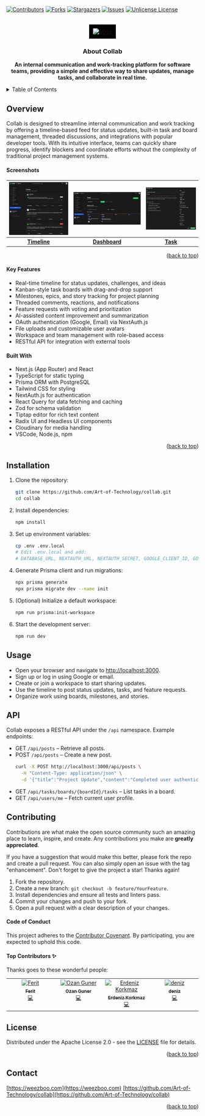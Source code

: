 <a id="readme-top"></a>

[![Contributors][contributors-shield]][contributors-url]
[![Forks][forks-shield]][forks-url]
[![Stargazers][stars-shield]][stars-url]
[![Issues][issues-shield]][issues-url]
[![Unlicense License][license-shield]][license-url]

<!-- PROJECT LOGO -->
<br />
<div align="center" >
  <a href="https://github.com/Art-of-Technology/collab" style="background-color: black; padding: 10px; display: inline-block;">
    <img src="https://teams.weezboo.com/_next/image?url=%2Flogo-v2.png&w=128&q=75"  alt="Logo" width="128">
  </a>
  <h3 align="center">About Collab</h3>

  <p align="center">
    <strong>An internal communication and work-tracking platform for software teams, providing a simple and effective way to share updates, manage tasks, and collaborate in real time.
    </strong>
  </p>
</div>

<!-- TABLE OF CONTENTS -->
<details>
  <summary>Table of Contents</summary>
  <ol>
    <li>
      <a href="#overview">Overview</a>
      <ul>
        <li><a href="#screenshots">Screenshots</a></li>
        <li><a href="#key-features">Key Features</a></li>
        <li><a href="#built-with">Built With</a></li>
      </ul>
    </li>
    <li><a href="#installation">Installation</a></li>
    <li><a href="#usage">Usage</a></li>
    <li><a href="#api">API</a></li>
    <li><a href="#contributing">Contributing</a>
      <ul>
        <li><a href="#code-of-conduct">Code of Conduct</a></li>
        <li><a href="#top-contributors">Top Contributors</a></li>
      </ul>
    </li>
    <li><a href="#license">License</a></li>
    <li><a href="#contact">Contact</a></li>
  </ol>
</details>

## Overview

Collab is designed to streamline internal communication and work tracking by offering a timeline-based feed for status updates, built-in task and board management, threaded discussions, and integrations with popular developer tools. With its intuitive interface, teams can quickly share progress, identify blockers and coordinate efforts without the complexity of traditional project management systems.

#### Screenshots

| ![Timeline](/public/screenshots/Screenshot-3.png) | ![Dashboard](/public/screenshots/Screenshot-2.png) | ![Task](/public/screenshots/Screenshot-1.png) |
|:--:|:--:|:--:|
| [**Timeline**](/public/screenshots/Screenshot-3.png) | [**Dashboard**](/public/screenshots/Screenshot-2.png) | [**Task**](/public/screenshots/Screenshot-1.png) |

<p align="right">(<a href="#readme-top">back to top</a>)</p>

#### Key Features

- Real-time timeline for status updates, challenges, and ideas
- Kanban-style task boards with drag-and-drop support
- Milestones, epics, and story tracking for project planning
- Threaded comments, reactions, and notifications
- Feature requests with voting and prioritization
- AI-assisted content improvement and summarization
- OAuth authentication (Google, Email) via NextAuth.js
- File uploads and customizable user avatars
- Workspace and team management with role-based access
- RESTful API for integration with external tools

#### Built With

- Next.js (App Router) and React
- TypeScript for static typing
- Prisma ORM with PostgreSQL
- Tailwind CSS for styling
- NextAuth.js for authentication
- React Query for data fetching and caching
- Zod for schema validation
- Tiptap editor for rich text content
- Radix UI and Headless UI components
- Cloudinary for media handling
- VSCode, Node.js, npm

<p align="right">(<a href="#readme-top">back to top</a>)</p>

## Installation

1. Clone the repository:
   ```bash
   git clone https://github.com/Art-of-Technology/collab.git
   cd collab
   ```
2. Install dependencies:
   ```bash
   npm install
   ```
3. Set up environment variables:
   ```bash
   cp .env .env.local
   # Edit .env.local and add:
   # DATABASE_URL, NEXTAUTH_URL, NEXTAUTH_SECRET, GOOGLE_CLIENT_ID, GOOGLE_CLIENT_SECRET, OPENAI_KEY
   ```
4. Generate Prisma client and run migrations:
   ```bash
   npx prisma generate
   npx prisma migrate dev --name init
   ```
5. (Optional) Initialize a default workspace:
   ```bash
   npm run prisma:init-workspace
   ```
6. Start the development server:
   ```bash
   npm run dev
   ```

## Usage

- Open your browser and navigate to [http://localhost:3000](http://localhost:3000).
- Sign up or log in using Google or email.
- Create or join a workspace to start sharing updates.
- Use the timeline to post status updates, tasks, and feature requests.
- Organize work using boards, milestones, and stories.

## API

Collab exposes a RESTful API under the `/api` namespace. Example endpoints:

- GET `/api/posts` – Retrieve all posts.
- POST `/api/posts` – Create a new post.
  ```bash
  curl -X POST http://localhost:3000/api/posts \
    -H "Content-Type: application/json" \
    -d '{"title":"Project Update","content":"Completed user authentication."}'
  ```
- GET `/api/tasks/boards/{boardId}/tasks` – List tasks in a board.
- GET `/api/users/me` – Fetch current user profile.

## Contributing

Contributions are what make the open source community such an amazing place to learn, inspire, and create. Any contributions you make are **greatly appreciated**.

If you have a suggestion that would make this better, please fork the repo and create a pull request. You can also simply open an issue with the tag "enhancement".
Don't forget to give the project a star! Thanks again!

1. Fork the repository.
2. Create a new branch: `git checkout -b feature/YourFeature`.
3. Install dependencies and ensure all tests and linters pass.
4. Commit your changes and push to your fork.
5. Open a pull request with a clear description of your changes.

#### Code of Conduct
This project adheres to the [Contributor Covenant](CODE_OF_CONDUCT.md). By participating, you are expected to uphold this code.

#### Top Contributors ✨

Thanks goes to these wonderful people:

<!-- ALL-CONTRIBUTORS-LIST:START - Do not remove or modify this section -->
<!-- prettier-ignore-start -->
<!-- markdownlint-disable -->
<table>
  <tbody>
    <tr>
      <td align="center" valign="top" width="14.28%"><a href="https://github.com/redoh"><img src="https://avatars.githubusercontent.com/u/38852479?v=4?s=100" width="100px;" alt="Ferit"/><br /><sub><b>Ferit</b></sub></a><br /><a href="https://github.com/Art-of-Technology/collab/commits?author=redoh" title="Code">💻</a></td>
      <td align="center" valign="top" width="14.28%"><a href="https://github.com/ozngnr"><img src="https://avatars.githubusercontent.com/u/67223977?v=4?s=100" width="100px;" alt="Ozan Guner"/><br /><sub><b>Ozan Guner</b></sub></a><br /><a href="https://github.com/Art-of-Technology/collab/commits?author=ozngnr" title="Code">💻</a></td>
      <td align="center" valign="top" width="14.28%"><a href="https://github.com/erdenizko"><img src="https://avatars.githubusercontent.com/u/168836048?v=4?s=100" width="100px;" alt="Erdeniz Korkmaz"/><br /><sub><b>Erdeniz Korkmaz</b></sub></a><br /><a href="https://github.com/Art-of-Technology/collab/commits?author=erdenizko" title="Code">💻</a></td>
      <td align="center" valign="top" width="14.28%"><a href="https://github.com/denizguzeloglu"><img src="https://avatars.githubusercontent.com/u/214829628?v=4?s=100" width="100px;" alt="deniz"/><br /><sub><b>deniz</b></sub></a><br /><a href="https://github.com/Art-of-Technology/collab/commits?author=denizguzeloglu" title="Code">💻</a></td>
    </tr>
  </tbody>
</table>

<!-- markdownlint-restore -->
<!-- prettier-ignore-end -->

<!-- ALL-CONTRIBUTORS-LIST:END -->

## License

Distributed under the Apache License 2.0 - see the [LICENSE](./LICENSE.txt) file for details.

<p align="right">(<a href="#readme-top">back to top</a>)</p>

## Contact

[https://weezboo.com](https://weezboo.com)
[https://github.com/Art-of-Technology/collab](https://github.com/Art-of-Technology/collab)

<p align="right">(<a href="#readme-top">back to top</a>)</p>


<!-- MARKDOWN LINKS & IMAGES -->
<!-- https://www.markdownguide.org/basic-syntax/#reference-style-links -->
[contact-email]: hello@weezboo.com
[security-email]: hello@weezboo.com
[documentation-url]: https://github.com/Art-of-Technology/collab/wiki
[contributors-shield]: https://img.shields.io/github/contributors/Art-of-Technology/collab.svg?style=for-the-badge
[contributors-url]: https://github.com/Art-of-Technology/collab/graphs/contributors
[forks-shield]: https://img.shields.io/github/forks/Art-of-Technology/collab.svg?style=for-the-badge
[forks-url]: https://github.com/Art-of-Technology/collab/network/members
[stars-shield]: https://img.shields.io/github/stars/Art-of-Technology/collab.svg?style=for-the-badge
[stars-url]: https://github.com/Art-of-Technology/collab/stargazers
[issues-shield]: https://img.shields.io/github/issues/Art-of-Technology/collab.svg?style=for-the-badge
[issues-url]: https://github.com/Art-of-Technology/collab/issues
[license-shield]: https://img.shields.io/github/license/Art-of-Technology/collab.svg?style=for-the-badge
[license-url]: https://github.com/Art-of-Technology/collab/blob/main/LICENSE.txt